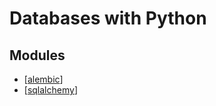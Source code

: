 Databases with Python
===

Modules
---

- [[alembic]]
- [[sqlalchemy]]

[//begin]: # "Autogenerated link references for markdown compatibility"
[alembic]: alembic.md "alembic"
[sqlalchemy]: sqlalchemy/sqlalchemy.md "SQLAlchemy"
[//end]: # "Autogenerated link references"